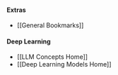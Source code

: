 #### Extras
- [[General Bookmarks]]
#### Deep Learning
- [[LLM Concepts Home]]
- [[Deep Learning Models Home]]
